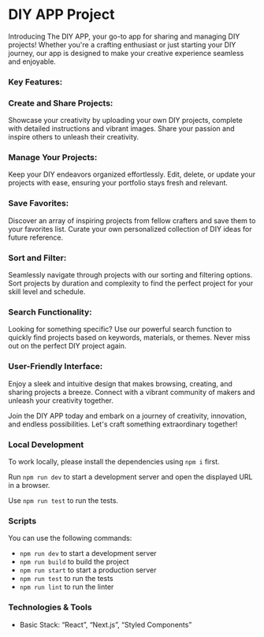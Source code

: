 # DIY APP Project

Introducing The DIY APP, your go-to app for sharing and managing DIY projects! Whether you're a crafting enthusiast or just starting your DIY journey, our app is designed to make your creative experience seamless and enjoyable.

### Key Features: 

### Create and Share Projects:
Showcase your creativity by uploading your own DIY projects, complete with detailed instructions and vibrant images. Share your passion and inspire others to unleash their creativity.

### Manage Your Projects:
Keep your DIY endeavors organized effortlessly. Edit, delete, or update your projects with ease, ensuring your portfolio stays fresh and relevant.

### Save Favorites:
Discover an array of inspiring projects from fellow crafters and save them to your favorites list. Curate your own personalized collection of DIY ideas for future reference.

### Sort and Filter:
Seamlessly navigate through projects with our sorting and filtering options. Sort projects by duration and complexity to find the perfect project for your skill level and schedule.

### Search Functionality:
Looking for something specific? Use our powerful search function to quickly find projects based on keywords, materials, or themes. Never miss out on the perfect DIY project again.

### User-Friendly Interface:
Enjoy a sleek and intuitive design that makes browsing, creating, and sharing projects a breeze. Connect with a vibrant community of makers and unleash your creativity together.

Join the DIY APP today and embark on a journey of creativity, innovation, and endless possibilities. Let's craft something extraordinary together!



### Local Development

To work locally, please install the dependencies using `npm i` first.

Run `npm run dev` to start a development server and open the displayed URL in a browser.

Use `npm run test` to run the tests.

### Scripts

You can use the following commands:

- `npm run dev` to start a development server
- `npm run build` to build the project
- `npm run start` to start a production server
- `npm run test` to run the tests
- `npm run lint` to run the linter

  
### Technologies & Tools

- Basic Stack: “React”, “Next.js”, “Styled Components”
